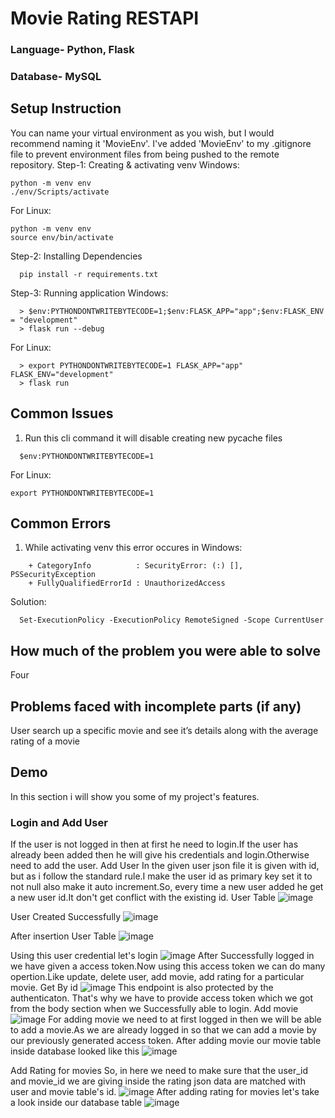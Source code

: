 
# Movie Rating RESTAPI

### Language- Python, Flask
### Database- MySQL
## Setup Instruction
You can name your virtual environment as you wish, but I would recommend naming it 'MovieEnv'. I've added 'MovieEnv' to my .gitignore file to prevent environment files from being pushed to the remote repository.
Step-1: Creating & activating venv Windows:
```
python -m venv env
./env/Scripts/activate
```
For Linux:
```
python -m venv env
source env/bin/activate
```
Step-2: Installing Dependencies
```
  pip install -r requirements.txt
```
Step-3: Running application Windows:
```
  > $env:PYTHONDONTWRITEBYTECODE=1;$env:FLASK_APP="app";$env:FLASK_ENV = "development"
  > flask run --debug
```
For Linux:
```
  > export PYTHONDONTWRITEBYTECODE=1 FLASK_APP="app" FLASK_ENV="development"
  > flask run 
```
## Common Issues
1. Run this cli command it will disable creating new pycache files
```
  $env:PYTHONDONTWRITEBYTECODE=1
```

For Linux:
```
export PYTHONDONTWRITEBYTECODE=1
```

## Common Errors
1. While activating venv this error occures in Windows:
```
    + CategoryInfo          : SecurityError: (:) [], PSSecurityException
    + FullyQualifiedErrorId : UnauthorizedAccess
```
Solution:

```
  Set-ExecutionPolicy -ExecutionPolicy RemoteSigned -Scope CurrentUser
```
## How much of the problem you were able to solve
Four

## Problems faced with incomplete parts (if any)
User search up a specific movie and see it’s details along with the average rating of a movie
## Demo
In this section i will show you some of my project's features.

### Login and Add User
If the user is not logged in then at first he need to login.If the user has already been added then he will give his credentials and login.Otherwise need to add the user.
Add User
In the given user json file it is given with id, but as i follow the standard rule.I make the user id as primary key set it to not null also make it auto increment.So, every time a new user added he get a new user id.It don't get conflict with the existing id.
User Table
![image](https://github.com/igorkosandyak/demo-config-server/assets/42010220/b9b89f1f-ac5c-453d-a566-1ec2a2e637d3)

User Created Successfully
![image](https://github.com/igorkosandyak/demo-config-server/assets/42010220/5adc8f26-245b-432b-b3f4-ec78b425553f)

After insertion User Table
![image](https://github.com/igorkosandyak/demo-config-server/assets/42010220/367f4dae-9985-42f2-a480-21260009d311)

Using this user credential let's login
![image](https://github.com/igorkosandyak/demo-config-server/assets/42010220/200e14f7-55b9-4f9e-8fff-82a20207ad76)
After Successfully logged in we have given a access token.Now using this access token we can do many opertion.Like update, delete user, add movie, add rating for a particular movie.
Get By id
![image](https://github.com/igorkosandyak/demo-config-server/assets/42010220/11440d99-528b-4118-a82a-f3f8d895773f)
This endpoint is also protected by the authenticaton.
That's why we have to provide access token which we got from the body section when we Successfully able to login.
Add movie
![image](https://github.com/igorkosandyak/demo-config-server/assets/42010220/9730de5a-a485-408a-a062-5e8e7e721385)
For adding movie we need to at first logged in then we will be able to add a movie.As we are already logged in so that we can add a movie by our previously generated access token.
After adding movie our movie table inside database looked like this
![image](https://github.com/igorkosandyak/demo-config-server/assets/42010220/d2c2dd41-81c0-45a0-93b9-3417d65f5964)

Add Rating for movies
So, in here we need to make sure that the user_id and movie_id we are giving inside the rating json data are matched with user and movie table's id.
![image](https://github.com/igorkosandyak/demo-config-server/assets/42010220/751cccc3-a2fc-4c06-bb5f-ad6d80948e55)
After adding rating for movies let's take a look inside our database table
![image](https://github.com/igorkosandyak/demo-config-server/assets/42010220/95bf72c8-f064-4012-aef4-a67b65c8220f)






